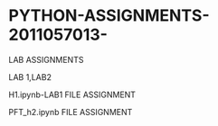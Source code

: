 # PYTHON-ASSIGNMENTS-2011057013-
LAB ASSIGNMENTS

LAB 1,LAB2 

H1.ipynb-LAB1 FILE ASSIGNMENT


PFT_h2.ipynb FILE ASSIGNMENT
